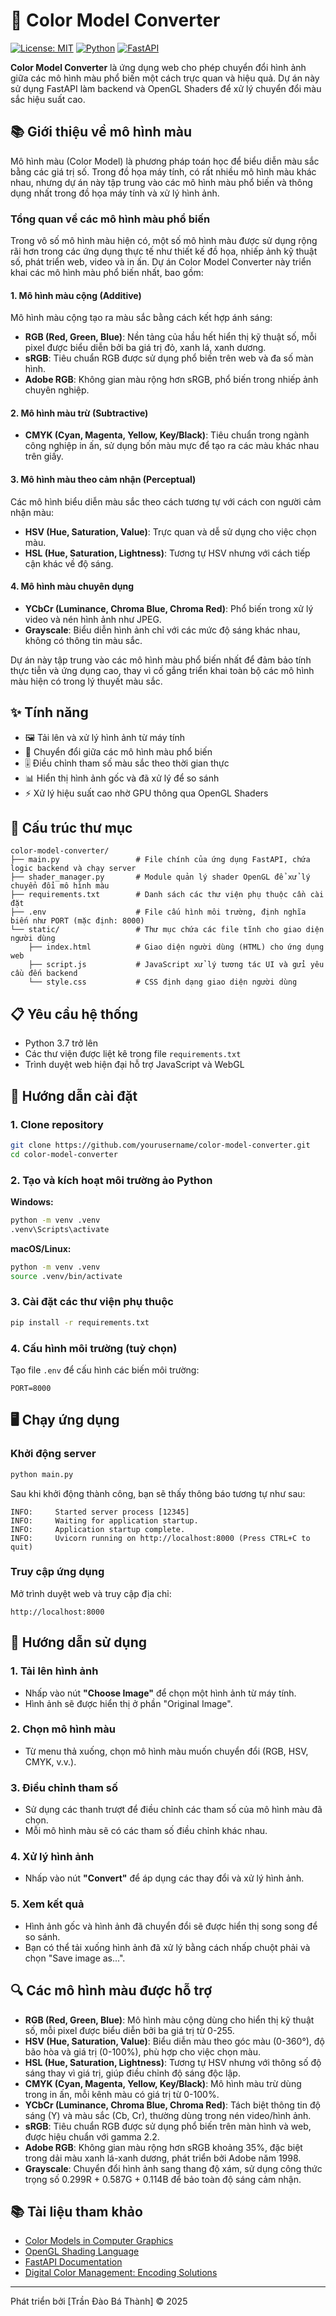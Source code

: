 # 🎨 Color Model Converter

[![License: MIT](https://img.shields.io/badge/License-MIT-yellow.svg)](https://opensource.org/licenses/MIT)
[![Python](https://img.shields.io/badge/Python-3.7+-blue.svg)](https://www.python.org/downloads/)
[![FastAPI](https://img.shields.io/badge/FastAPI-0.68.0+-green.svg)](https://fastapi.tiangolo.com/)

**Color Model Converter** là ứng dụng web cho phép chuyển đổi hình ảnh giữa các mô hình màu phổ biến một cách trực quan và hiệu quả. Dự án này sử dụng FastAPI làm backend và OpenGL Shaders để xử lý chuyển đổi màu sắc hiệu suất cao.

## 📚 Giới thiệu về mô hình màu

Mô hình màu (Color Model) là phương pháp toán học để biểu diễn màu sắc bằng các giá trị số. Trong đồ họa máy tính, có rất nhiều mô hình màu khác nhau, nhưng dự án này tập trung vào các mô hình màu phổ biến và thông dụng nhất trong đồ họa máy tính và xử lý hình ảnh.

### Tổng quan về các mô hình màu phổ biến

Trong vô số mô hình màu hiện có, một số mô hình màu được sử dụng rộng rãi hơn trong các ứng dụng thực tế như thiết kế đồ họa, nhiếp ảnh kỹ thuật số, phát triển web, video và in ấn. Dự án Color Model Converter này triển khai các mô hình màu phổ biến nhất, bao gồm:

#### 1. Mô hình màu cộng (Additive)

Mô hình màu cộng tạo ra màu sắc bằng cách kết hợp ánh sáng:

- **RGB (Red, Green, Blue)**: Nền tảng của hầu hết hiển thị kỹ thuật số, mỗi pixel được biểu diễn bởi ba giá trị đỏ, xanh lá, xanh dương.
- **sRGB**: Tiêu chuẩn RGB được sử dụng phổ biến trên web và đa số màn hình.
- **Adobe RGB**: Không gian màu rộng hơn sRGB, phổ biến trong nhiếp ảnh chuyên nghiệp.

#### 2. Mô hình màu trừ (Subtractive)

- **CMYK (Cyan, Magenta, Yellow, Key/Black)**: Tiêu chuẩn trong ngành công nghiệp in ấn, sử dụng bốn màu mực để tạo ra các màu khác nhau trên giấy.

#### 3. Mô hình màu theo cảm nhận (Perceptual)

Các mô hình biểu diễn màu sắc theo cách tương tự với cách con người cảm nhận màu:

- **HSV (Hue, Saturation, Value)**: Trực quan và dễ sử dụng cho việc chọn màu.
- **HSL (Hue, Saturation, Lightness)**: Tương tự HSV nhưng với cách tiếp cận khác về độ sáng.

#### 4. Mô hình màu chuyên dụng

- **YCbCr (Luminance, Chroma Blue, Chroma Red)**: Phổ biến trong xử lý video và nén hình ảnh như JPEG.
- **Grayscale**: Biểu diễn hình ảnh chỉ với các mức độ sáng khác nhau, không có thông tin màu sắc.

Dự án này tập trung vào các mô hình màu phổ biến nhất để đảm bảo tính thực tiễn và ứng dụng cao, thay vì cố gắng triển khai toàn bộ các mô hình màu hiện có trong lý thuyết màu sắc.

## ✨ Tính năng

- 🖼️ Tải lên và xử lý hình ảnh từ máy tính
- 🔄 Chuyển đổi giữa các mô hình màu phổ biến
- 🎚️ Điều chỉnh tham số màu sắc theo thời gian thực
- 📊 Hiển thị hình ảnh gốc và đã xử lý để so sánh
- ⚡ Xử lý hiệu suất cao nhờ GPU thông qua OpenGL Shaders

## 🔧 Cấu trúc thư mục

```
color-model-converter/
├── main.py                 # File chính của ứng dụng FastAPI, chứa logic backend và chạy server
├── shader_manager.py       # Module quản lý shader OpenGL để xử lý chuyển đổi mô hình màu
├── requirements.txt        # Danh sách các thư viện phụ thuộc cần cài đặt
├── .env                    # File cấu hình môi trường, định nghĩa biến như PORT (mặc định: 8000)
└── static/                 # Thư mục chứa các file tĩnh cho giao diện người dùng
    ├── index.html          # Giao diện người dùng (HTML) cho ứng dụng web
    ├── script.js           # JavaScript xử lý tương tác UI và gửi yêu cầu đến backend
    └── style.css           # CSS định dạng giao diện người dùng
```

## 📋 Yêu cầu hệ thống

- Python 3.7 trở lên
- Các thư viện được liệt kê trong file `requirements.txt`
- Trình duyệt web hiện đại hỗ trợ JavaScript và WebGL

## 🚀 Hướng dẫn cài đặt

### 1. Clone repository

```bash
git clone https://github.com/yourusername/color-model-converter.git
cd color-model-converter
```

### 2. Tạo và kích hoạt môi trường ảo Python

**Windows:**
```bash
python -m venv .venv
.venv\Scripts\activate
```

**macOS/Linux:**
```bash
python -m venv .venv
source .venv/bin/activate
```

### 3. Cài đặt các thư viện phụ thuộc

```bash
pip install -r requirements.txt
```

### 4. Cấu hình môi trường (tuỳ chọn)

Tạo file `.env` để cấu hình các biến môi trường:

```
PORT=8000
```

## 🖥️ Chạy ứng dụng

### Khởi động server

```bash
python main.py
```

Sau khi khởi động thành công, bạn sẽ thấy thông báo tương tự như sau:
```
INFO:     Started server process [12345]
INFO:     Waiting for application startup.
INFO:     Application startup complete.
INFO:     Uvicorn running on http://localhost:8000 (Press CTRL+C to quit)
```

### Truy cập ứng dụng

Mở trình duyệt web và truy cập địa chỉ:
```
http://localhost:8000
```

## 📝 Hướng dẫn sử dụng

### 1. Tải lên hình ảnh
- Nhấp vào nút **"Choose Image"** để chọn một hình ảnh từ máy tính.
- Hình ảnh sẽ được hiển thị ở phần "Original Image".

### 2. Chọn mô hình màu
- Từ menu thả xuống, chọn mô hình màu muốn chuyển đổi (RGB, HSV, CMYK, v.v.).

### 3. Điều chỉnh tham số
- Sử dụng các thanh trượt để điều chỉnh các tham số của mô hình màu đã chọn.
- Mỗi mô hình màu sẽ có các tham số điều chỉnh khác nhau.

### 4. Xử lý hình ảnh
- Nhấp vào nút **"Convert"** để áp dụng các thay đổi và xử lý hình ảnh.

### 5. Xem kết quả
- Hình ảnh gốc và hình ảnh đã chuyển đổi sẽ được hiển thị song song để so sánh.
- Bạn có thể tải xuống hình ảnh đã xử lý bằng cách nhấp chuột phải và chọn "Save image as...".

## 🔍 Các mô hình màu được hỗ trợ

- **RGB (Red, Green, Blue)**: Mô hình màu cộng dùng cho hiển thị kỹ thuật số, mỗi pixel được biểu diễn bởi ba giá trị từ 0-255.
- **HSV (Hue, Saturation, Value)**: Biểu diễn màu theo góc màu (0-360°), độ bão hòa và giá trị (0-100%), phù hợp cho việc chọn màu.
- **HSL (Hue, Saturation, Lightness)**: Tương tự HSV nhưng với thông số độ sáng thay vì giá trị, giúp điều chỉnh độ sáng độc lập.
- **CMYK (Cyan, Magenta, Yellow, Key/Black)**: Mô hình màu trừ dùng trong in ấn, mỗi kênh màu có giá trị từ 0-100%.
- **YCbCr (Luminance, Chroma Blue, Chroma Red)**: Tách biệt thông tin độ sáng (Y) và màu sắc (Cb, Cr), thường dùng trong nén video/hình ảnh.
- **sRGB**: Tiêu chuẩn RGB được sử dụng phổ biến trên màn hình và web, được hiệu chuẩn với gamma 2.2.
- **Adobe RGB**: Không gian màu rộng hơn sRGB khoảng 35%, đặc biệt trong dải màu xanh lá-xanh dương, phát triển bởi Adobe năm 1998.
- **Grayscale**: Chuyển đổi hình ảnh sang thang độ xám, sử dụng công thức trọng số 0.299R + 0.587G + 0.114B để bảo toàn độ sáng cảm nhận.

## 📚 Tài liệu tham khảo

- [Color Models in Computer Graphics](https://en.wikipedia.org/wiki/Color_model)
- [OpenGL Shading Language](https://www.khronos.org/opengl/wiki/OpenGL_Shading_Language)
- [FastAPI Documentation](https://fastapi.tiangolo.com/)
- [Digital Color Management: Encoding Solutions](https://www.wiley.com/en-us/Digital+Color+Management%3A+Encoding+Solutions%2C+2nd+Edition-p-9780470510490)

---

Phát triển bởi [Trần Đào Bá Thành] © 2025
